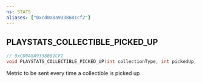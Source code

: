 ```yaml
---
ns: STATS
aliases: ["0xcd0a8a9338681cf2"]
---
```

## PLAYSTATS_COLLECTIBLE_PICKED_UP

```c
// 0xCD0A8A9338681CF2
void PLAYSTATS_COLLECTIBLE_PICKED_UP(int collectionType, int pickedUp, int pickedSoFar, int total, int awardCash, int awardRP, int awardChips, int awardItems, int location, int animal, int awardMedal);
```

Metric to be sent every time a collectible is picked up

